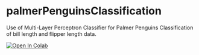 # palmerPenguinsClassification
Use of Multi-Layer Perceptron Classifier for Palmer Penguins Classification of bill length and flipper length data.

[![Open In Colab](https://colab.research.google.com/assets/colab-badge.svg)](https://colab.research.google.com/drive/16f94SvX7a-f6Xu2jM_0cvhnD2vDYJEdF?usp=sharing)
